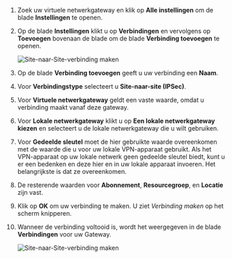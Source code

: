 1. Zoek uw virtuele netwerkgateway en klik op **Alle instellingen** om de blade **Instellingen** te openen.
2. Op de blade **Instellingen** klikt u op **Verbindingen** en vervolgens op **Toevoegen** bovenaan de blade om de blade **Verbinding toevoegen** te openen.
   
    ![Site-naar-Site-verbinding maken](./media/vpn-gateway-add-site-to-site-connection-rm-portal-include/addconnection250.png)
3. Op de blade **Verbinding toevoegen** geeft u uw verbinding een **Naam**. 
4. Voor **Verbindingstype** selecteert u **Site-naar-site (IPSec)**.
5. Voor **Virtuele netwerkgateway** geldt een vaste waarde, omdat u verbinding maakt vanaf deze gateway.
6. Voor **Lokale netwerkgateway** klikt u op **Een lokale netwerkgateway kiezen** en selecteert u de lokale netwerkgateway die u wilt gebruiken. 
7. Voor **Gedeelde sleutel** moet de hier gebruikte waarde overeenkomen met de waarde die u voor uw lokale VPN-apparaat gebruikt. Als het VPN-apparaat op uw lokale netwerk geen gedeelde sleutel biedt, kunt u er een bedenken en deze hier en in uw lokale apparaat invoeren. Het belangrijkste is dat ze overeenkomen.
8. De resterende waarden voor **Abonnement**, **Resourcegroep**, en **Locatie** zijn vast.
9. Klik op **OK** om uw verbinding te maken. U ziet *Verbinding maken* op het scherm knipperen.
10. Wanneer de verbinding voltooid is, wordt het weergegeven in de blade **Verbindingen** voor uw Gateway.
    
    ![Site-naar-Site-verbinding maken](./media/vpn-gateway-add-site-to-site-connection-rm-portal-include/connectionstatus450.png)



<!--HONumber=Nov16_HO2-->


